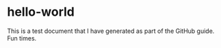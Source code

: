 # hello-world
This is a test document that I have generated as part of the GitHub guide. Fun times. 
